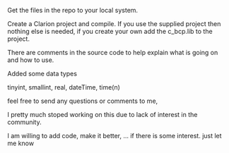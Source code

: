 Get the files in the repo to your local system.

Create a Clarion project and compile.  If you use the supplied project then nothing else is needed, if you create your own add the c_bcp.lib to the project.

There are comments in the source code to help explain what is going on and how to use.

Added some data types

tinyint,
smallint,
real,
dateTime,
time(n)

feel free to send any questions or comments to me,

I pretty much stoped working on this due to lack of interest in the community. 

I am willing to add code, make it better, ... if there is some interest.   just let me know

